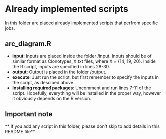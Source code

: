 # Already implemented scripts
In this folder are placed already implemented scripts that perfrom specific jobs.

## arc_diagram.R
- **input**: Inputs are placed inside the folder /input. Inputs should be of similar format as Clonotypes_X.txt files, where X = {14, 19, 20}. Inside the R script, inputs are specified in lines 28-30.
- **output**: Output is placed in the folder /output.
- **execute**: Just run the script, but first remember to specify the inputs in the script, as descibed above.
- **Installing required packages**: Uncomment and run lines 7-11 of the script. Hopefully, everything will be installed in the proper way, however it obviously depends on the R version.


## Important note
** If you add any script in this folder, please don't skip to add details in this README file**
